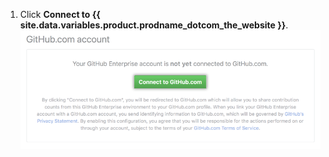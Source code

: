 1. Click **Connect to {{ site.data.variables.product.prodname_dotcom_the_website }}**. ![Connect to GitHub.com from GitHub Enterprise Server settings](/assets/images/help/settings/github.com_end_user_connection.png)
